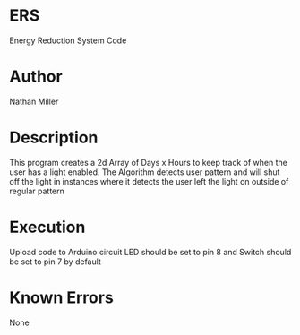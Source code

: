 # ERS
Energy Reduction System Code

# Author
Nathan Miller

# Description
This program creates a 2d Array of Days x Hours to keep track of when the user has a light enabled.
The Algorithm detects user pattern and will shut off the light in instances where it detects the
user left the light on outside of regular pattern

# Execution
Upload code to Arduino circuit
LED should be set to pin 8 and 
Switch should be set to pin 7 by default

# Known Errors
None
